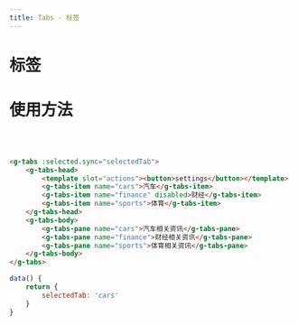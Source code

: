 ```yaml
---
title: Tabs - 标签
---
```

# 标签

# 使用方法
<br />
<ClientOnly>
  <tabs-demos></tabs-demos>
</ClientOnly>

<br />

```html
<g-tabs :selected.sync="selectedTab">
    <g-tabs-head>
        <template slot="actions"><button>settings</button></template>
        <g-tabs-item name="cars">汽车</g-tabs-item>
        <g-tabs-item name="finance" disabled>财经</g-tabs-item>
        <g-tabs-item name="sports">体育</g-tabs-item>
    </g-tabs-head>
    <g-tabs-body>
        <g-tabs-pane name="cars">汽车相关资讯</g-tabs-pane>
        <g-tabs-pane name="finance">财经相关资讯</g-tabs-pane>
        <g-tabs-pane name="sports">体育相关资讯</g-tabs-pane>
    </g-tabs-body>
</g-tabs>
```

```js
data() {
    return {
        selectedTab: 'cars'
    }
}
```